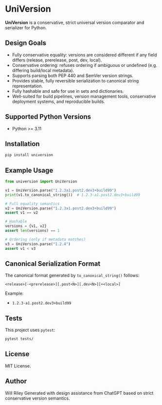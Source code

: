
# UniVersion

**UniVersion** is a conservative, strict universal version comparator and serializer for Python.

## Design Goals

- Fully conservative equality: versions are considered different if any field differs (release, prerelease, post, dev, local).
- Conservative ordering: refuses ordering if ambiguous or undefined (e.g. differing build/local metadata).
- Supports parsing both PEP 440 and SemVer version strings.
- Provides stable, fully reversible serialization to canonical string representation.
- Fully hashable and safe for use in sets and dictionaries.
- Well-suited for build pipelines, version management tools, conservative deployment systems, and reproducible builds.

## Supported Python Versions

- Python >= 3.11

## Installation

```bash
pip install universion
```

## Example Usage

```python
from universion import UniVersion

v1 = UniVersion.parse("1.2.3a1.post2.dev3+build99")
print(v1.to_canonical_string())  # 1.2.3-a1.post2.dev3+build99

# Full equality semantics
v2 = UniVersion.parse("1.2.3a1.post2.dev3+build99")
assert v1 == v2

# Hashable
versions = {v1, v2}
assert len(versions) == 1

# Ordering (only if metadata matches)
v3 = UniVersion.parse("1.2.4")
assert v1 < v3
```

## Canonical Serialization Format

The canonical format generated by `to_canonical_string()` follows:

```
<release>[-<prerelease>][.post<N>][.dev<N>][+<local>]
```

Example:

- `1.2.3-a1.post2.dev3+build99`

## Tests

This project uses `pytest`:

```bash
pytest tests/
```

## License

MIT License.

## Author
Will Riley
Generated with design assistance from ChatGPT based on strict conservative version semantics.

